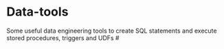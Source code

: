 # Data-tools
Some useful data engineering tools to create SQL statements and execute stored procedures, triggers and UDFs #
